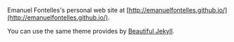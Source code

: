 Emanuel Fontelles's personal web site at [http://emanuelfontelles.github.io/](http://emanuelfontelles.github.io/).

You can use the same theme provides by [Beautiful Jekyll](http://deanattali.com/beautiful-jekyll).
